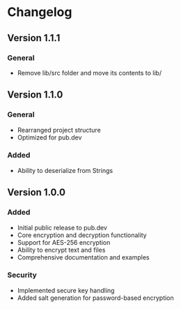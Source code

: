 # Changelog

## Version 1.1.1

### General

-   Remove lib/src folder and move its contents to lib/

## Version 1.1.0

### General

-   Rearranged project structure
-   Optimized for pub.dev

### Added

-   Ability to deserialize from Strings

## Version 1.0.0

### Added

-   Initial public release to pub.dev
-   Core encryption and decryption functionality
-   Support for AES-256 encryption
-   Ability to encrypt text and files
-   Comprehensive documentation and examples

### Security

-   Implemented secure key handling
-   Added salt generation for password-based encryption
